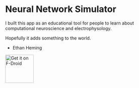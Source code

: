 # Neural Network Simulator

I built this app as an educational tool for people to learn about computational neuroscience and electrophysology.

Hopefully it adds something to the world.

- Ethan Heming

[<img src="https://f-droid.org/badge/get-it-on.png"
     alt="Get it on F-Droid"
     height="90">](https://f-droid.org/packages/com.EthanHeming.NeuralNetworkSimulator/)
